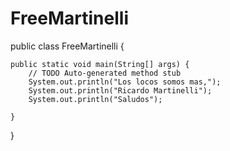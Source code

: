 # FreeMartinelli

  public class FreeMartinelli {

	public static void main(String[] args) {
		// TODO Auto-generated method stub
        System.out.println("Los locos somos mas,");
        System.out.println("Ricardo Martinelli");
        System.out.println("Saludos");
        
	}

}
